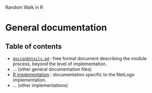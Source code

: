 Random Walk in R
# General documentation
## Table of contents

- [`designDetails.md`](designDetails.md) : free format document describing the module process, beyond the level of implementation.
- ... (other general documentation files)
- [R implementation](netlogo/tableOfContents.md) : documentation specific to the NetLogo implementation.
- ... (other implementations)